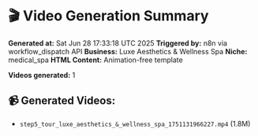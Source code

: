 # 🎬 Video Generation Summary

**Generated at:** Sat Jun 28 17:33:18 UTC 2025
**Triggered by:** n8n via workflow_dispatch API
**Business:** Luxe Aesthetics & Wellness Spa
**Niche:** medical_spa
**HTML Content:** Animation-free template

**Videos generated:** 1

## 📹 Generated Videos:
- `step5_tour_luxe_aesthetics_&_wellness_spa_1751131966227.mp4` (1.8M)
